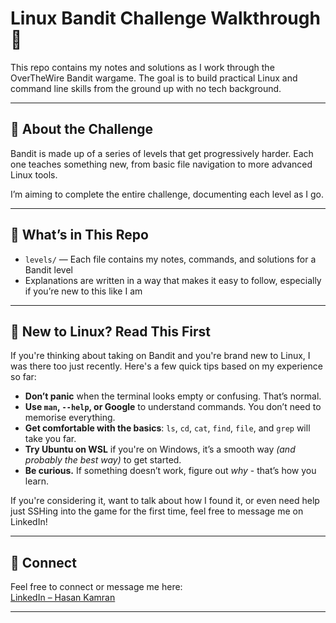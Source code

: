 # Linux Bandit Challenge Walkthrough 🐧

This repo contains my notes and solutions as I work through the OverTheWire Bandit wargame. The goal is to build practical Linux and command line skills from the ground up with no tech background.

---

## 📘 About the Challenge

Bandit is made up of a series of levels that get progressively harder. Each one teaches something new, from basic file navigation to more advanced Linux tools.

I’m aiming to complete the entire challenge, documenting each level as I go.

---

## 📁 What’s in This Repo

- `levels/` — Each file contains my notes, commands, and solutions for a Bandit level  
- Explanations are written in a way that makes it easy to follow, especially if you’re new to this like I am

---

## 🧠 New to Linux? Read This First

If you're thinking about taking on Bandit and you're brand new to Linux, I was there too just recently. 
Here's a few quick tips based on my experience so far:

- **Don’t panic** when the terminal looks empty or confusing. That’s normal.
- **Use `man`, `--help`, or Google** to understand commands. You don’t need to memorise everything.
- **Get comfortable with the basics**: `ls`, `cd`, `cat`, `find`, `file`, and `grep` will take you far.
- **Try Ubuntu on WSL** if you're on Windows, it’s a smooth way *(and probably the best way)* to get started.
- **Be curious.** If something doesn’t work, figure out *why* - that’s how you learn.

If you're considering it, want to talk about how I found it, or even need help just SSHing into the game for the first time, feel free to message me on LinkedIn!

---

## 🔗 Connect 

Feel free to connect or message me here:  
[LinkedIn – Hasan Kamran](https://www.linkedin.com/in/hasankamran1)

---
